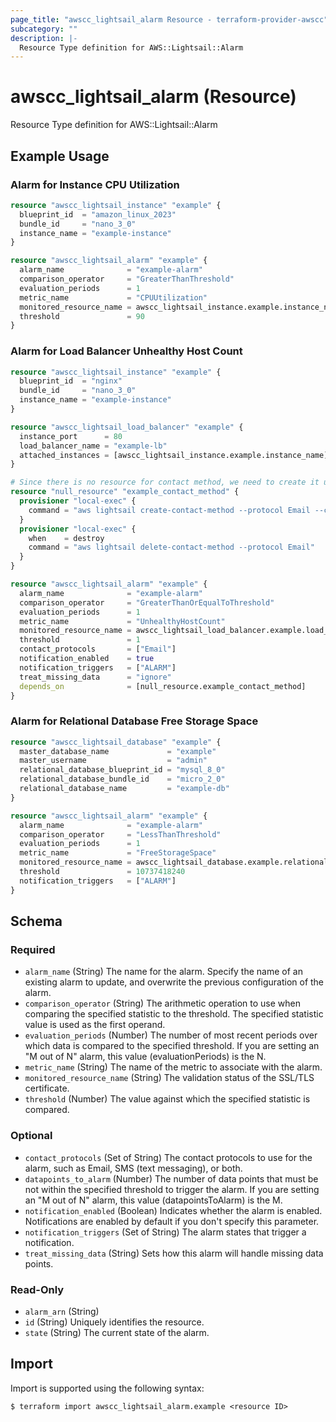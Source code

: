 ```yaml
---
page_title: "awscc_lightsail_alarm Resource - terraform-provider-awscc"
subcategory: ""
description: |-
  Resource Type definition for AWS::Lightsail::Alarm
---
```


# awscc_lightsail_alarm (Resource)

Resource Type definition for AWS::Lightsail::Alarm

## Example Usage

### Alarm for Instance CPU Utilization

```terraform
resource "awscc_lightsail_instance" "example" {
  blueprint_id  = "amazon_linux_2023"
  bundle_id     = "nano_3_0"
  instance_name = "example-instance"
}

resource "awscc_lightsail_alarm" "example" {
  alarm_name              = "example-alarm"
  comparison_operator     = "GreaterThanThreshold"
  evaluation_periods      = 1
  metric_name             = "CPUUtilization"
  monitored_resource_name = awscc_lightsail_instance.example.instance_name
  threshold               = 90
}
```

### Alarm for Load Balancer Unhealthy Host Count

```terraform
resource "awscc_lightsail_instance" "example" {
  blueprint_id  = "nginx"
  bundle_id     = "nano_3_0"
  instance_name = "example-instance"
}

resource "awscc_lightsail_load_balancer" "example" {
  instance_port      = 80
  load_balancer_name = "example-lb"
  attached_instances = [awscc_lightsail_instance.example.instance_name]
}

# Since there is no resource for contact method, we need to create it using null_resource and the AWS CLI instead
resource "null_resource" "example_contact_method" {
  provisioner "local-exec" {
    command = "aws lightsail create-contact-method --protocol Email --contact-endpoint admin@example.com"
  }
  provisioner "local-exec" {
    when    = destroy
    command = "aws lightsail delete-contact-method --protocol Email"
  }
}

resource "awscc_lightsail_alarm" "example" {
  alarm_name              = "example-alarm"
  comparison_operator     = "GreaterThanOrEqualToThreshold"
  evaluation_periods      = 1
  metric_name             = "UnhealthyHostCount"
  monitored_resource_name = awscc_lightsail_load_balancer.example.load_balancer_name
  threshold               = 1
  contact_protocols       = ["Email"]
  notification_enabled    = true
  notification_triggers   = ["ALARM"]
  treat_missing_data      = "ignore"
  depends_on              = [null_resource.example_contact_method]
}
```

### Alarm for Relational Database Free Storage Space

```terraform
resource "awscc_lightsail_database" "example" {
  master_database_name             = "example"
  master_username                  = "admin"
  relational_database_blueprint_id = "mysql_8_0"
  relational_database_bundle_id    = "micro_2_0"
  relational_database_name         = "example-db"
}

resource "awscc_lightsail_alarm" "example" {
  alarm_name              = "example-alarm"
  comparison_operator     = "LessThanThreshold"
  evaluation_periods      = 1
  metric_name             = "FreeStorageSpace"
  monitored_resource_name = awscc_lightsail_database.example.relational_database_name
  threshold               = 10737418240
  notification_triggers   = ["ALARM"]
}
```

<!-- schema generated by tfplugindocs -->
## Schema

### Required

- `alarm_name` (String) The name for the alarm. Specify the name of an existing alarm to update, and overwrite the previous configuration of the alarm.
- `comparison_operator` (String) The arithmetic operation to use when comparing the specified statistic to the threshold. The specified statistic value is used as the first operand.
- `evaluation_periods` (Number) The number of most recent periods over which data is compared to the specified threshold. If you are setting an "M out of N" alarm, this value (evaluationPeriods) is the N.
- `metric_name` (String) The name of the metric to associate with the alarm.
- `monitored_resource_name` (String) The validation status of the SSL/TLS certificate.
- `threshold` (Number) The value against which the specified statistic is compared.

### Optional

- `contact_protocols` (Set of String) The contact protocols to use for the alarm, such as Email, SMS (text messaging), or both.
- `datapoints_to_alarm` (Number) The number of data points that must be not within the specified threshold to trigger the alarm. If you are setting an "M out of N" alarm, this value (datapointsToAlarm) is the M.
- `notification_enabled` (Boolean) Indicates whether the alarm is enabled. Notifications are enabled by default if you don't specify this parameter.
- `notification_triggers` (Set of String) The alarm states that trigger a notification.
- `treat_missing_data` (String) Sets how this alarm will handle missing data points.

### Read-Only

- `alarm_arn` (String)
- `id` (String) Uniquely identifies the resource.
- `state` (String) The current state of the alarm.

## Import

Import is supported using the following syntax:

```shell
$ terraform import awscc_lightsail_alarm.example <resource ID>
```